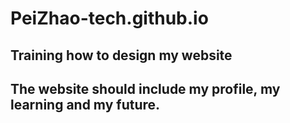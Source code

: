 # PeiZhao-tech.github.io
## Training how to design my website
## The website should include my profile, my learning and my future.
